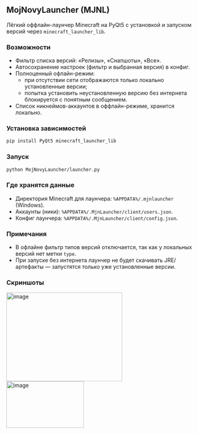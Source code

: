 ## MojNovyLauncher (MJNL)

Лёгкий оффлайн-лаунчер Minecraft на PyQt5 с установкой и запуском версий через `minecraft_launcher_lib`.

### Возможности
- Фильтр списка версий: «Релизы», «Снапшоты», «Все».
- Автосохранение настроек (фильтр и выбранная версия) в конфиг.
- Полноценный офлайн-режим:
  - при отсутствии сети отображаются только локально установленные версии;
  - попытка установить неустановленную версию без интернета блокируется с понятным сообщением.
- Список никнеймов-аккаунтов в оффлайн-режиме, хранится локально.

### Установка зависимостей
```bash
pip install PyQt5 minecraft_launcher_lib
```

### Запуск
```bash
python MojNovyLauncher/launcher.py
```

### Где хранятся данные
- Директория Minecraft для лаунчера: `%APPDATA%/.mjnlauncher` (Windows).
- Аккаунты (ники): `%APPDATA%/.MjnLauncher/client/users.json`.
- Конфиг лаунчера: `%APPDATA%/.MjnLauncher/client/config.json`.

### Примечания
- В офлайне фильтр типов версий отключается, так как у локальных версий нет метки `type`.
- При запуске без интернета лаунчер не будет скачивать JRE/артефакты — запустятся только уже установленные версии.

### Скриншоты
<img width="302" height="232" alt="image" src="https://github.com/user-attachments/assets/b848c604-b831-42a1-9cf5-e00db455f37c" />
<img width="202" height="122" alt="image" src="https://github.com/user-attachments/assets/f7485ea4-b203-4963-809d-a9c03ff6fee1" />
